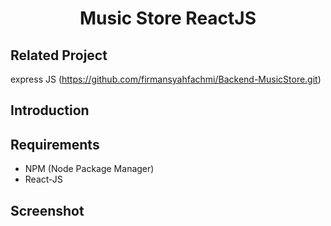 <h1 align="center">Music Store ReactJS</h1>

<p align="center">
  
</p>

## Related Project
express JS (https://github.com/firmansyahfachmi/Backend-MusicStore.git)

## Introduction




## Requirements
  - NPM (Node Package Manager)
  - React-JS
 
## Screenshot
<p align='center'>
  
</p>
  

